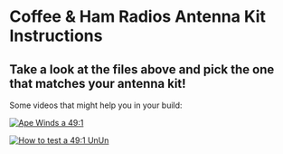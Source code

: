 # Coffee & Ham Radios Antenna Kit Instructions

## Take a look at the files above and pick the one that matches your antenna kit!

Some videos that might help you in your build:

[![Ape Winds a 49:1](https://img.youtube.com/vi/YHSaiGaTxK4/maxresdefault.jpg)](https://youtu.be/YHSaiGaTxK4)

[![How to test a 49:1 UnUn](https://img.youtube.com/vi/vfmCpzBOuMc/maxresdefault.jpg)](https://youtu.be/vfmCpzBOuMc)

